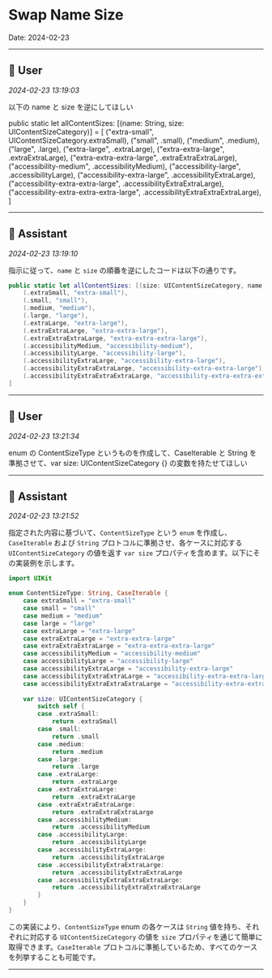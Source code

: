 # Swap Name Size

Date: 2024-02-23

---

## 👤 User
*2024-02-23 13:19:03*

以下の name と size を逆にしてほしい

public static let allContentSizes: [(name: String, size: UIContentSizeCategory)] = [
        ("extra-small", UIContentSizeCategory.extraSmall),
        ("small", .small),
        ("medium", .medium),
        ("large", .large),
        ("extra-large", .extraLarge),
        ("extra-extra-large", .extraExtraLarge),
        ("extra-extra-extra-large", .extraExtraExtraLarge),
        ("accessibility-medium", .accessibilityMedium),
        ("accessibility-large", .accessibilityLarge),
        ("accessibility-extra-large", .accessibilityExtraLarge),
        ("accessibility-extra-extra-large", .accessibilityExtraExtraLarge),
        ("accessibility-extra-extra-extra-large", .accessibilityExtraExtraExtraLarge),
    ]

---

## 🤖 Assistant
*2024-02-23 13:19:10*

指示に従って、`name` と `size` の順番を逆にしたコードは以下の通りです。

```swift
public static let allContentSizes: [(size: UIContentSizeCategory, name: String)] = [
    (.extraSmall, "extra-small"),
    (.small, "small"),
    (.medium, "medium"),
    (.large, "large"),
    (.extraLarge, "extra-large"),
    (.extraExtraLarge, "extra-extra-large"),
    (.extraExtraExtraLarge, "extra-extra-extra-large"),
    (.accessibilityMedium, "accessibility-medium"),
    (.accessibilityLarge, "accessibility-large"),
    (.accessibilityExtraLarge, "accessibility-extra-large"),
    (.accessibilityExtraExtraLarge, "accessibility-extra-extra-large"),
    (.accessibilityExtraExtraExtraLarge, "accessibility-extra-extra-extra-large"),
]
```

---

## 👤 User
*2024-02-23 13:21:34*

enum の ContentSizeType というものを作成して、CaseIterable と String を準拠させて、var size: UIContentSizeCategory {} の変数を持たせてほしい

---

## 🤖 Assistant
*2024-02-23 13:21:52*

指定された内容に基づいて、`ContentSizeType` という `enum` を作成し、`CaseIterable` および `String` プロトコルに準拠させ、各ケースに対応する `UIContentSizeCategory` の値を返す `var size` プロパティを含めます。以下にその実装例を示します。

```swift
import UIKit

enum ContentSizeType: String, CaseIterable {
    case extraSmall = "extra-small"
    case small = "small"
    case medium = "medium"
    case large = "large"
    case extraLarge = "extra-large"
    case extraExtraLarge = "extra-extra-large"
    case extraExtraExtraLarge = "extra-extra-extra-large"
    case accessibilityMedium = "accessibility-medium"
    case accessibilityLarge = "accessibility-large"
    case accessibilityExtraLarge = "accessibility-extra-large"
    case accessibilityExtraExtraLarge = "accessibility-extra-extra-large"
    case accessibilityExtraExtraExtraLarge = "accessibility-extra-extra-extra-large"
    
    var size: UIContentSizeCategory {
        switch self {
        case .extraSmall:
            return .extraSmall
        case .small:
            return .small
        case .medium:
            return .medium
        case .large:
            return .large
        case .extraLarge:
            return .extraLarge
        case .extraExtraLarge:
            return .extraExtraLarge
        case .extraExtraExtraLarge:
            return .extraExtraExtraLarge
        case .accessibilityMedium:
            return .accessibilityMedium
        case .accessibilityLarge:
            return .accessibilityLarge
        case .accessibilityExtraLarge:
            return .accessibilityExtraLarge
        case .accessibilityExtraExtraLarge:
            return .accessibilityExtraExtraLarge
        case .accessibilityExtraExtraExtraLarge:
            return .accessibilityExtraExtraExtraLarge
        }
    }
}
```

この実装により、`ContentSizeType` enum の各ケースは `String` 値を持ち、それぞれに対応する `UIContentSizeCategory` の値を `size` プロパティを通じて簡単に取得できます。`CaseIterable` プロトコルに準拠しているため、すべてのケースを列挙することも可能です。

---
